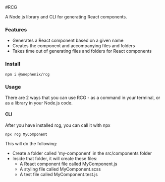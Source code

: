 #RCG

A Node.js library and CLI for generating React components.

### Features

- Generates a React component based on a given name
- Creates the component and accompanying files and folders
- Takes time out of generating files and folders for React components

### Install

```
npm i @anephenix/rcg
```

### Usage

There are 2 ways that you can use RCG - as a command in your terminal, or as a library in your Node.js code.

#### CLI

After you have installed rcg, you can call it with npx

```
npx rcg MyComponent
```

This will do the following:

- Create a folder called 'my-component' in the src/components folder
- Inside that folder, it will create these files:
  - A React component file called MyComponent.js
  - A styling file called MyComponent.scss
  - A test file called MyComponent.test.js
